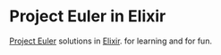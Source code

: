# Project Euler in Elixir

[Project Euler](https://projecteuler.net) solutions in [Elixir](http://elixir-lang.org/).
for learning and for fun.
